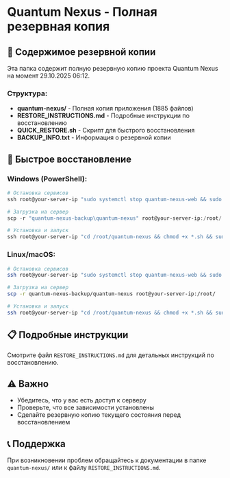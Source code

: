 # Quantum Nexus - Полная резервная копия

## 📁 Содержимое резервной копии

Эта папка содержит полную резервную копию проекта Quantum Nexus на момент 29.10.2025 06:12.

### Структура:
- **quantum-nexus/** - Полная копия приложения (1885 файлов)
- **RESTORE_INSTRUCTIONS.md** - Подробные инструкции по восстановлению
- **QUICK_RESTORE.sh** - Скрипт для быстрого восстановления
- **BACKUP_INFO.txt** - Информация о резервной копии

## 🚀 Быстрое восстановление

### Windows (PowerShell):
```powershell
# Остановка сервисов
ssh root@your-server-ip "sudo systemctl stop quantum-nexus-web && sudo systemctl stop quantum-nexus-bot"

# Загрузка на сервер
scp -r "quantum-nexus-backup\quantum-nexus" root@your-server-ip:/root/

# Установка и запуск
ssh root@your-server-ip "cd /root/quantum-nexus && chmod +x *.sh && sudo cp web_app.html /var/www/quantum-nexus/ && sudo cp admin.html /var/www/quantum-nexus/ && sudo systemctl start quantum-nexus-web && sudo systemctl start quantum-nexus-bot"
```

### Linux/macOS:
```bash
# Остановка сервисов
ssh root@your-server-ip "sudo systemctl stop quantum-nexus-web && sudo systemctl stop quantum-nexus-bot"

# Загрузка на сервер
scp -r quantum-nexus-backup/quantum-nexus root@your-server-ip:/root/

# Установка и запуск
ssh root@your-server-ip "cd /root/quantum-nexus && chmod +x *.sh && sudo cp web_app.html /var/www/quantum-nexus/ && sudo cp admin.html /var/www/quantum-nexus/ && sudo systemctl start quantum-nexus-web && sudo systemctl start quantum-nexus-bot"
```

## 📋 Подробные инструкции

Смотрите файл `RESTORE_INSTRUCTIONS.md` для детальных инструкций по восстановлению.

## ⚠️ Важно

- Убедитесь, что у вас есть доступ к серверу
- Проверьте, что все зависимости установлены
- Сделайте резервную копию текущего состояния перед восстановлением

## 📞 Поддержка

При возникновении проблем обращайтесь к документации в папке `quantum-nexus/` или к файлу `RESTORE_INSTRUCTIONS.md`.

